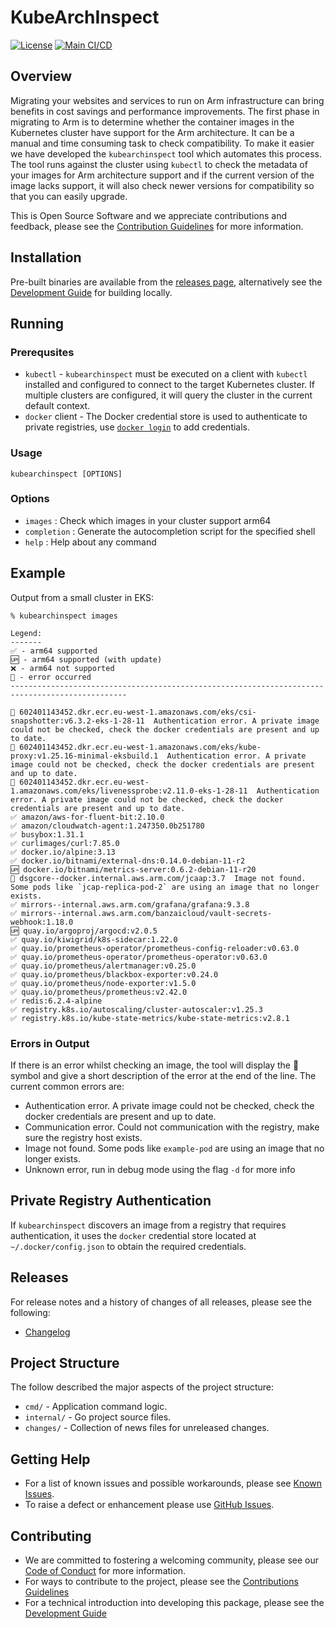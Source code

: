 <!--
Copyright (C) 2024 Arm Limited or its affiliates and Contributors. All rights reserved.
SPDX-License-Identifier: Apache-2.0
-->

# KubeArchInspect

[![License](https://img.shields.io/badge/License-Apache%202.0-blue.svg)](https://opensource.org/licenses/Apache-2.0)
[![Main CI/CD](https://github.com/ArmDeveloperEcosystem/kubearchinspect/actions/workflows/main.yml/badge.svg)](https://github.com/ArmDeveloperEcosystem/kubearchinspect/actions/workflows/main.yml)

## Overview

Migrating your websites and services to run on Arm infrastructure can bring benefits in cost savings and performance improvements. The first phase in migrating to Arm is to determine whether the container images in the Kubernetes cluster have support for the Arm architecture. It can be a manual and time consuming task to check compatibility. To make it easier we have developed the `kubearchinspect` tool which automates this process. The tool runs against the cluster using `kubectl` to check the metadata of your images for Arm architecture support and if the current version of the image lacks support, it will also check newer versions for compatibility so that you can easily upgrade.

This is Open Source Software and we appreciate contributions and feedback, please see the [Contribution Guidelines](CONTRIBUTING.md) for more information.

## Installation

Pre-built binaries are available from the [releases page](https://github.com/ArmDeveloperEcosystem/kubearchinspect/releases), alternatively see the [Development Guide](DEVELOPMENT.md) for building locally.

## Running

### Prerequsites

- `kubectl` - `kubearchinspect` must be executed on a client with `kubectl` installed and configured to connect
  to the target Kubernetes cluster. If multiple clusters are configured, it will query the cluster in the current
  default context.
- `docker` client - The Docker credential store is used to authenticate to private registries, use [`docker login`](https://docs.docker.com/reference/cli/docker/login/) to add credentials.

### Usage

```console
kubearchinspect [OPTIONS]
```

### Options

- `images` : Check which images in your cluster support arm64
- `completion` : Generate the autocompletion script for the specified shell
- `help` : Help about any command

## Example

Output from a small cluster in EKS:

```console
% kubearchinspect images

Legend:
-------
✅ - arm64 supported
🆙 - arm64 supported (with update)
❌ - arm64 not supported
🚫 - error occurred
------------------------------------------------------------------------------------------------

🚫 602401143452.dkr.ecr.eu-west-1.amazonaws.com/eks/csi-snapshotter:v6.3.2-eks-1-28-11  Authentication error. A private image could not be checked, check the docker credentials are present and up to date.
🚫 602401143452.dkr.ecr.eu-west-1.amazonaws.com/eks/kube-proxy:v1.25.16-minimal-eksbuild.1  Authentication error. A private image could not be checked, check the docker credentials are present and up to date.
🚫 602401143452.dkr.ecr.eu-west-1.amazonaws.com/eks/livenessprobe:v2.11.0-eks-1-28-11  Authentication error. A private image could not be checked, check the docker credentials are present and up to date.
✅ amazon/aws-for-fluent-bit:2.10.0
✅ amazon/cloudwatch-agent:1.247350.0b251780
✅ busybox:1.31.1
✅ curlimages/curl:7.85.0
✅ docker.io/alpine:3.13
✅ docker.io/bitnami/external-dns:0.14.0-debian-11-r2
🆙 docker.io/bitnami/metrics-server:0.6.2-debian-11-r20
🚫 dsgcore--docker.internal.aws.arm.com/jcaap:3.7  Image not found. Some pods like `jcap-replica-pod-2` are using an image that no longer exists.
✅ mirrors--internal.aws.arm.com/grafana/grafana:9.3.8
✅ mirrors--internal.aws.arm.com/banzaicloud/vault-secrets-webhook:1.18.0
🆙 quay.io/argoproj/argocd:v2.0.5
✅ quay.io/kiwigrid/k8s-sidecar:1.22.0
✅ quay.io/prometheus-operator/prometheus-config-reloader:v0.63.0
✅ quay.io/prometheus-operator/prometheus-operator:v0.63.0
✅ quay.io/prometheus/alertmanager:v0.25.0
✅ quay.io/prometheus/blackbox-exporter:v0.24.0
✅ quay.io/prometheus/node-exporter:v1.5.0
✅ quay.io/prometheus/prometheus:v2.42.0
✅ redis:6.2.4-alpine
✅ registry.k8s.io/autoscaling/cluster-autoscaler:v1.25.3
✅ registry.k8s.io/kube-state-metrics/kube-state-metrics:v2.8.1
```

### Errors in Output

If there is an error whilst checking an image, the tool will display the 🚫 symbol and give a short description of the error at the end of the line. The current common errors are:

- Authentication error. A private image could not be checked, check the docker credentials are present and up to date.
- Communication error. Could not communication with the registry, make sure the registry host exists.
- Image not found. Some pods like `example-pod` are using an image that no longer exists.
- Unknown error, run in debug mode using the flag `-d` for more info

## Private Registry Authentication

If `kubearchinspect` discovers an image from a registry that requires authentication, it uses the `docker` credential
store located at `~/.docker/config.json` to obtain the required credentials.

## Releases

For release notes and a history of changes of all releases, please see the following:

- [Changelog](CHANGELOG.md)

## Project Structure

The follow described the major aspects of the project structure:

- `cmd/` - Application command logic.
- `internal/` - Go project source files.
- `changes/` - Collection of news files for unreleased changes.

## Getting Help

- For a list of known issues and possible workarounds, please see [Known Issues](KNOWN_ISSUES.md).
- To raise a defect or enhancement please use [GitHub Issues](https://github.com/ArmDeveloperEcosystem/kubearchinspect/issues).

## Contributing

- We are committed to fostering a welcoming community, please see our
  [Code of Conduct](CODE_OF_CONDUCT.md) for more information.
- For ways to contribute to the project, please see the [Contributions Guidelines](CONTRIBUTING.md)
- For a technical introduction into developing this package, please see the [Development Guide](DEVELOPMENT.md)
